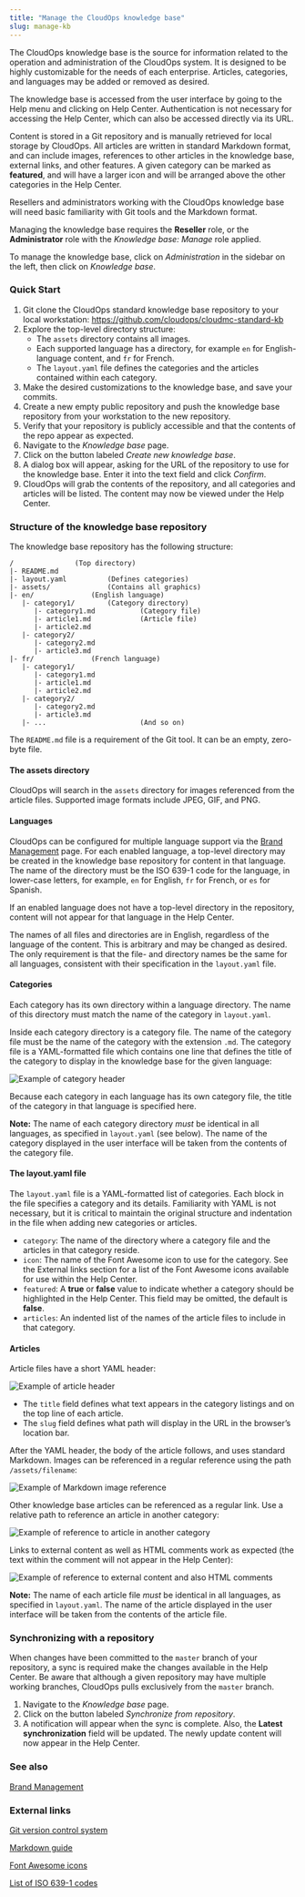 ```yaml
---
title: "Manage the CloudOps knowledge base"
slug: manage-kb
---
```



<!-- Need to add information about inheritance and branding. -->

The CloudOps knowledge base is the source for information related to the operation and administration of the CloudOps system.  It is designed to be highly customizable for the needs of each enterprise.  Articles, categories, and languages may be added or removed as desired.

The knowledge base is accessed from the user interface by going to the Help menu and clicking on Help Center.  Authentication is not necessary for accessing the Help Center, which can also be accessed directly via its URL.

Content is stored in a Git repository and is manually retrieved for local storage by CloudOps.  All articles are written in standard Markdown format, and can include images, references to other articles in the knowledge base, external links, and other features.  A given category can be marked as **featured**, and will have a larger icon and will be arranged above the other categories in the Help Center.

Resellers and administrators working with the CloudOps knowledge base will need basic familiarity with Git tools and the Markdown format.  

Managing the knowledge base requires the **Reseller** role, or the **Administrator** role with the *Knowledge base: Manage* role applied.

To manage the knowledge base, click on *Administration* in the sidebar on the left, then click on *Knowledge base*.

### Quick Start

1. Git clone the CloudOps standard knowledge base repository to your local workstation:  https://github.com/cloudops/cloudmc-standard-kb <!-- Rephrase this in v2, and also rename directory!!!! Also, git remote remove origin then git remote add origin ...-->
1. Explore the top-level directory structure:
   - The `assets` directory contains all images.
   - Each supported language has a directory, for example `en` for English-language content, and `fr` for French.
   - The `layout.yaml` file defines the categories and the articles contained within each category.
1. Make the desired customizations to the knowledge base, and save your commits.
1. Create a new empty public repository and push the knowledge base repository from your workstation to the new repository.
1. Verify that your repository is publicly accessible and that the contents of the repo appear as expected.
1. Navigate to the *Knowledge base* page.
1. Click on the button labeled *Create new knowledge base*.
1. A dialog box will appear, asking for the URL of the repository to use for the knowledge base.  Enter it into the text field and click *Confirm*.
1. CloudOps will grab the contents of the repository, and all categories and articles will be listed.  The content may now be viewed under the Help Center.

### Structure of the knowledge base repository

The knowledge base repository has the following structure:

```
/				(Top directory)
|- README.md
|- layout.yaml  		(Defines categories)
|- assets/  			(Contains all graphics)
|- en/				(English language)
   |- category1/		(Category directory)
      |- category1.md	        (Category file)
      |- article1.md	        (Article file)
      |- article2.md
   |- category2/		
      |- category2.md
      |- article3.md
|- fr/				(French language)
   |- category1/
      |- category1.md
      |- article1.md
      |- article2.md
   |- category2/
      |- category2.md
      |- article3.md
   |- ...                       (And so on)
```

The `README.md` file is a requirement of the Git tool.  It can be an empty, zero-byte file.

#### The assets directory

CloudOps will search in the `assets` directory for images referenced from the article files.  Supported image formats include JPEG, GIF, and PNG.

#### Languages

CloudOps can be configured for multiple language support via the [Brand Management](../administration/brand.md) page.  For each enabled language, a top-level directory may be created in the knowledge base repository for content in that language.  The name of the directory must be the ISO 639-1 code for the language, in lower-case letters, for example, `en` for English, `fr` for French, or `es` for Spanish.

If an enabled language does not have a top-level directory in the repository, content will not appear for that language in the Help Center.

The names of all files and directories are in English, regardless of the language of the content. This is arbitrary and may be changed as desired.  The only requirement is that the file- and directory names be the same for all languages, consistent with their specification in the `layout.yaml` file.

#### Categories

Each category has its own directory within a language directory.  The name of this directory must match the name of the category in `layout.yaml`.

Inside each category directory is a category file.  The name of the category file must be the name of the category with the extension `.md`.  The category file is a YAML-formatted file which contains one line that defines the title of the category to display in the knowledge base for the given language:

![Example of category header](../../assets/manage-kb-1.png)

Because each category in each language has its own category file, the title of the category in that language is specified here.

**Note:** The name of each category directory *must* be identical in all languages, as specified in `layout.yaml` (see below).  The name of the category displayed in the user interface will be taken from the contents of the category file.

#### The layout.yaml file

The `layout.yaml` file is a YAML-formatted list of categories.  Each block in the file specifies a category and its details.  Familiarity with YAML is not necessary, but it is critical to maintain the original structure and indentation in the file when adding new categories or articles.
   - `category`: The name of the directory where a category file and the articles in that category reside.
   - `icon`: The name of the Font Awesome icon to use for the category.  See the External links section for a list of the Font Awesome icons available for use within the Help Center.
   - `featured`: A **true** or **false** value to indicate whether a category should be highlighted in the Help Center.  This field may be omitted, the default is **false**.
   - `articles`: An indented list of the names of the article files to include in that category.

#### Articles

Article files have a short YAML header:

![Example of article header](../../assets/manage-kb-2.png)

   - The `title` field defines what text appears in the category listings and on the top line of each article.
   - The `slug` field defines what path will display in the URL in the browser’s location bar.

After the YAML header, the body of the article follows, and uses standard Markdown.  Images can be referenced in a regular reference using the path `/assets/filename`:

![Example of Markdown image reference](../../assets/manage-kb-3.png)

Other knowledge base articles can be referenced as a regular link.  Use a relative path to reference an article in another category:

![Example of reference to article in another category](../../assets/manage-kb-4.png)

Links to external content as well as HTML comments work as expected (the text within the comment will not appear in the Help Center):

![Example of reference to external content and also HTML comments](../../assets/manage-kb-5.png)

**Note:** The name of each article file *must* be identical in all languages, as specified in `layout.yaml`.  The name of the article displayed in the user interface will be taken from the contents of the article file.

### Synchronizing with a repository

When changes have been committed to the `master` branch of your repository, a sync is required make the changes available in the Help Center.  Be aware that although a given repository may have multiple working branches, CloudOps pulls exclusively from the `master` branch.

1. Navigate to the *Knowledge base* page.
1. Click on the button labeled *Synchronize from repository*.
1. A notification will appear when the sync is complete.  Also, the **Latest synchronization** field will be updated.  The newly update content will now appear in the Help Center.

### See also

[Brand Management](../administration/branding.md)

### External links

[Git version control system](https://git-scm.com/)

[Markdown guide](https://www.markdownguide.org/)

[Font Awesome icons](https://fontawesome.com/v4.7.0/icons/)

[List of ISO 639-1 codes](https://en.wikipedia.org/wiki/List_of_ISO_639-1_codes)
